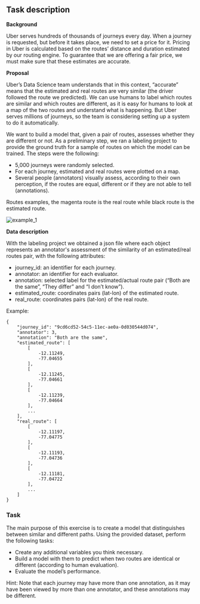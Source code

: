 ## Task description
**Background**

Uber serves hundreds of thousands of journeys every day. When a journey is requested, but before it takes place, we need to set a price for it. Pricing in Uber is calculated based on the routes’ distance and duration estimated by our routing engine. To guarantee that we are offering a fair price, we must make sure that these estimates are accurate.

**Proposal**

Uber’s Data Science team understands that in this context, “accurate” means that the estimated and real routes are very similar (the driver followed the route we predicted). We can use humans to label which routes are similar and which routes are different, as it is easy for humans to look at a map of the two routes and understand what is happening. But Uber serves millions of journeys, so the team is considering setting up a system to do it automatically.

We want to build a model that, given a pair of routes, assesses whether they are different or not. As a preliminary step, we ran a labeling project to provide the ground truth for a sample of routes on which the model can be trained. The steps were the following:

* 5,000 journeys were randomly selected.
* For each journey, estimated and real routes were plotted on a map.
* Several people (annotators) visually assess, according to their own perception, if the routes are equal, different or if they are not able to tell (annotations).

Routes examples, the magenta route is the real route while black route is the estimated route.

![example_1](https://i.imgur.com/gBVdzQX.png)


**Data description**

With the labeling project we obtained a json file where each object represents an annotator's assessment of the similarity of an estimated/real routes pair, with the following attributes:

* journey_id: an identifier for each journey.
* annotator: an identifier for each evaluator.
* annotation: selected label for the estimated/actual route pair (“Both are the same”, “They differ” and “I don’t know”).
* estimated_route: coordinates pairs (lat-lon) of the estimated route.
* real_route: coordinates pairs (lat-lon) of the real route.

Example:

```
{
    "journey_id": "9cd6cd52-54c5-11ec-ae0a-0d030544d074",
    "annotator": 3,
    "annotation": "Both are the same",
    "estimated_route": [
        [
            -12.11249,
            -77.04655
        ],
        [
            -12.11245,
            -77.04661
        ],
        [
            -12.11239,
            -77.04664
        ],
        ...
    ],
    "real_route": [
        [
            -12.11197,
            -77.04775
        ],
        [
            -12.11193,
            -77.04736
        ],
        [
            -12.11181,
            -77.04722
        ],
        ...
    ]
}
```

### Task

The main purpose of this exercise is to create a model that distinguishes between similar and different paths. Using the provided dataset, perform the following tasks:

* Create any additional variables you think necessary.
* Build a model with them to predict when two routes are identical or different (according to human evaluation).
* Evaluate the model’s performance.

Hint: Note that each journey may have more than one annotation, as it may have been viewed by more than one annotator, and these annotations may be different.
